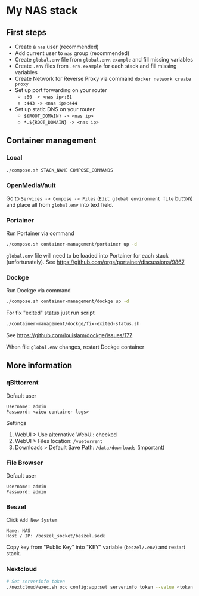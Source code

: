 # My NAS stack

## First steps

- Create a `nas` user (recommended)
- Add current user to `nas` group (recommended)
- Create `global.env` file from `global.env.example` and fill missing variables
- Create `.env` files from `.env.example` for each stack and fill missing variables
- Create Network for Reverse Proxy via command `docker network create proxy`
- Set up port forwarding on your router
    - `:80 -> <nas ip>:81`
    - `:443 -> <nas ip>:444`
- Set up static DNS on your router
    - `${ROOT_DOMAIN} -> <nas ip>`
    - `*.${ROOT_DOMAIN} -> <nas ip>`

## Container management

### Local

```sh
./compose.sh STACK_NAME COMPOSE_COMMANDS
```

### OpenMediaVault

Go to `Services -> Compose -> Files` (`Edit global environment file` button) and place all from `global.env` into text field.

### Portainer

Run Portainer via command

```sh
./compose.sh container-management/portainer up -d
```

`global.env` file will need to be loaded into Portainer for each stack (unfortunately). See https://github.com/orgs/portainer/discussions/9867

### Dockge

Run Dockge via command

```sh
./compose.sh container-management/dockge up -d
```

For fix "exited" status just run script

```sh
./container-management/dockge/fix-exited-status.sh
```

See https://github.com/louislam/dockge/issues/177

When file `global.env` changes, restart Dockge container

## More information

### qBittorrent

Default user

```
Username: admin
Password: <view container logs>
```

Settings
1. WebUI > Use alternative WebUI: checked
2. WebUI > Files location: `/vuetorrent`
3. Downloads > Default Save Path: `/data/downloads` (important)

### File Browser

Default user

```
Username: admin
Password: admin
```

### Beszel

Click `Add New System`

```
Name: NAS
Host / IP: /beszel_socket/beszel.sock
```

Copy key from "Public Key" into "KEY" variable (`beszel/.env`) and restart stack.

### Nextcloud

```sh
# Set serverinfo token
./nextcloud/exec.sh occ config:app:set serverinfo token --value <token value>
```

